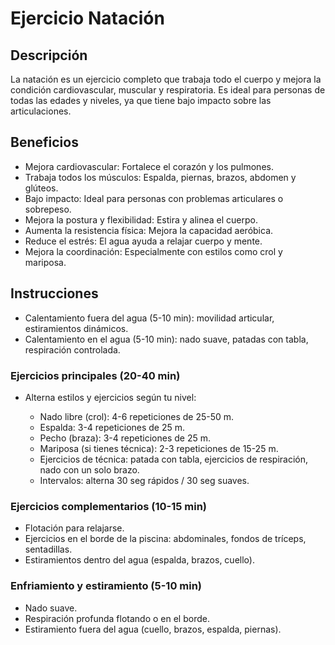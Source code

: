 # Ejercicio Natación

## Descripción  
La natación es un ejercicio completo que trabaja todo el cuerpo y mejora la condición cardiovascular, muscular y respiratoria. Es ideal para personas de todas las edades y niveles, ya que tiene bajo impacto sobre las articulaciones.

## Beneficios

 + Mejora cardiovascular: Fortalece el corazón y los pulmones.  
 + Trabaja todos los músculos: Espalda, piernas, brazos, abdomen y glúteos.  
 + Bajo impacto: Ideal para personas con problemas articulares o sobrepeso.  
 + Mejora la postura y flexibilidad: Estira y alinea el cuerpo.  
 + Aumenta la resistencia física: Mejora la capacidad aeróbica.  
 + Reduce el estrés: El agua ayuda a relajar cuerpo y mente.  
 + Mejora la coordinación: Especialmente con estilos como crol y mariposa.

## Instrucciones

 + Calentamiento fuera del agua (5-10 min): movilidad articular, estiramientos dinámicos.  
 + Calentamiento en el agua (5-10 min): nado suave, patadas con tabla, respiración controlada.

### Ejercicios principales (20-40 min)

+ Alterna estilos y ejercicios según tu nivel:

  + Nado libre (crol): 4-6 repeticiones de 25-50 m.  
  + Espalda: 3-4 repeticiones de 25 m.  
  + Pecho (braza): 3-4 repeticiones de 25 m.  
  + Mariposa (si tienes técnica): 2-3 repeticiones de 15-25 m.  
  + Ejercicios de técnica: patada con tabla, ejercicios de respiración, nado con un solo brazo.  
  + Intervalos: alterna 30 seg rápidos / 30 seg suaves.

### Ejercicios complementarios (10-15 min)

 + Flotación para relajarse.  
 + Ejercicios en el borde de la piscina: abdominales, fondos de tríceps, sentadillas.  
 + Estiramientos dentro del agua (espalda, brazos, cuello).

### Enfriamiento y estiramiento (5-10 min)

 + Nado suave.  
 + Respiración profunda flotando o en el borde.  
 + Estiramiento fuera del agua (cuello, brazos, espalda, piernas).
